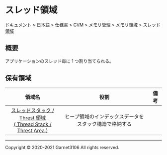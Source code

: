 # スレッド領域

[ドキュメント](../../../../../../index.md) > [日本語](../../../../../index.md) > [仕様書](../../../../index.md) > [CVM](../../../index.md) > [メモリ管理](../../index.md) > [メモリ領域](../index.md) > [スレッド領域](./index.md)

## 概要

アプリケーションのスレッド毎に 1 つ割り当てられる。

## 保有領域

|領域名|役割|備考|
|:-:|:-:|:-:|
|[スレッドスタック / Threst 領域<br>( Thread Stack / Threst Area )](./stack/index.md)|ヒープ領域のインデックスデータをスタック構造で格納する||

---

Copyright © 2020-2021 Garnet3106 All rights reserved.
